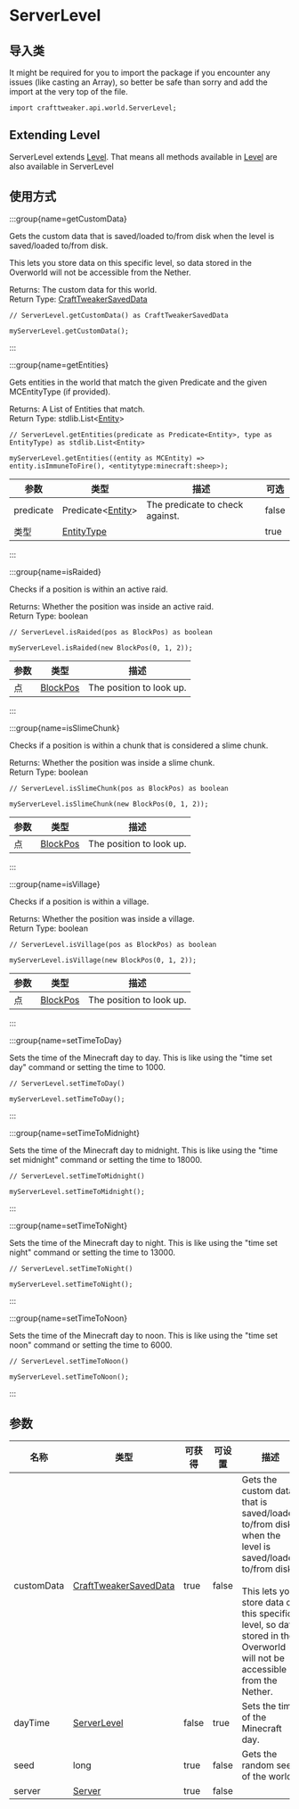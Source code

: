 # ServerLevel

## 导入类

It might be required for you to import the package if you encounter any issues (like casting an Array), so better be safe than sorry and add the import at the very top of the file.
```zenscript
import crafttweaker.api.world.ServerLevel;
```


## Extending Level

ServerLevel extends [Level](/vanilla/api/world/Level). That means all methods available in [Level](/vanilla/api/world/Level) are also available in ServerLevel

## 使用方式

:::group{name=getCustomData}

Gets the custom data that is saved/loaded to/from disk when the level is saved/loaded to/from disk.

 This lets you store data on this specific level, so data stored in the Overworld will not be accessible from the Nether.

Returns: The custom data for this world.  
Return Type: [CraftTweakerSavedData](/vanilla/api/world/CraftTweakerSavedData)

```zenscript
// ServerLevel.getCustomData() as CraftTweakerSavedData

myServerLevel.getCustomData();
```

:::

:::group{name=getEntities}

Gets entities in the world that match the given Predicate and the given MCEntityType (if provided).

Returns: A List of Entities that match.  
Return Type: stdlib.List&lt;[Entity](/vanilla/api/entity/Entity)&gt;

```zenscript
// ServerLevel.getEntities(predicate as Predicate<Entity>, type as EntityType) as stdlib.List<Entity>

myServerLevel.getEntities((entity as MCEntity) => entity.isImmuneToFire(), <entitytype:minecraft:sheep>);
```

| 参数        | 类型                                                                | 描述                              | 可选    |
| --------- | ----------------------------------------------------------------- | ------------------------------- | ----- |
| predicate | Predicate&lt;[Entity](/vanilla/api/entity/Entity)&gt; | The predicate to check against. | false |
| 类型        | [EntityType](/vanilla/api/entity/EntityType)                      |                                 | true  |


:::

:::group{name=isRaided}

Checks if a position is within an active raid.

Returns: Whether the position was inside an active raid.  
Return Type: boolean

```zenscript
// ServerLevel.isRaided(pos as BlockPos) as boolean

myServerLevel.isRaided(new BlockPos(0, 1, 2));
```

| 参数 | 类型                                          | 描述                       |
| -- | ------------------------------------------- | ------------------------ |
| 点  | [BlockPos](/vanilla/api/util/math/BlockPos) | The position to look up. |


:::

:::group{name=isSlimeChunk}

Checks if a position is within a chunk that is considered a slime chunk.

Returns: Whether the position was inside a slime chunk.  
Return Type: boolean

```zenscript
// ServerLevel.isSlimeChunk(pos as BlockPos) as boolean

myServerLevel.isSlimeChunk(new BlockPos(0, 1, 2));
```

| 参数 | 类型                                          | 描述                       |
| -- | ------------------------------------------- | ------------------------ |
| 点  | [BlockPos](/vanilla/api/util/math/BlockPos) | The position to look up. |


:::

:::group{name=isVillage}

Checks if a position is within a village.

Returns: Whether the position was inside a village.  
Return Type: boolean

```zenscript
// ServerLevel.isVillage(pos as BlockPos) as boolean

myServerLevel.isVillage(new BlockPos(0, 1, 2));
```

| 参数 | 类型                                          | 描述                       |
| -- | ------------------------------------------- | ------------------------ |
| 点  | [BlockPos](/vanilla/api/util/math/BlockPos) | The position to look up. |


:::

:::group{name=setTimeToDay}

Sets the time of the Minecraft day to day. This is like using the "time set day" command or setting the time to 1000.

```zenscript
// ServerLevel.setTimeToDay()

myServerLevel.setTimeToDay();
```

:::

:::group{name=setTimeToMidnight}

Sets the time of the Minecraft day to midnight. This is like using the "time set midnight" command or setting the time to 18000.

```zenscript
// ServerLevel.setTimeToMidnight()

myServerLevel.setTimeToMidnight();
```

:::

:::group{name=setTimeToNight}

Sets the time of the Minecraft day to night. This is like using the "time set night" command or setting the time to 13000.

```zenscript
// ServerLevel.setTimeToNight()

myServerLevel.setTimeToNight();
```

:::

:::group{name=setTimeToNoon}

Sets the time of the Minecraft day to noon. This is like using the "time set noon" command or setting the time to 6000.

```zenscript
// ServerLevel.setTimeToNoon()

myServerLevel.setTimeToNoon();
```

:::


## 参数

| 名称         | 类型                                                                | 可获得   | 可设置   | 描述                                                                                                                                                                                                                                                       |
| ---------- | ----------------------------------------------------------------- | ----- | ----- | -------------------------------------------------------------------------------------------------------------------------------------------------------------------------------------------------------------------------------------------------------- |
| customData | [CraftTweakerSavedData](/vanilla/api/world/CraftTweakerSavedData) | true  | false | Gets the custom data that is saved/loaded to/from disk when the level is saved/loaded to/from disk. <br />  <br />  This lets you store data on this specific level, so data stored in the Overworld will not be accessible from the Nether. |
| dayTime    | [ServerLevel](/vanilla/api/world/ServerLevel)                     | false | true  | Sets the time of the Minecraft day.                                                                                                                                                                                                                      |
| seed       | long                                                              | true  | false | Gets the random seed of the world.                                                                                                                                                                                                                       |
| server     | [Server](/vanilla/api/game/Server)                                | true  | false |                                                                                                                                                                                                                                                          |

